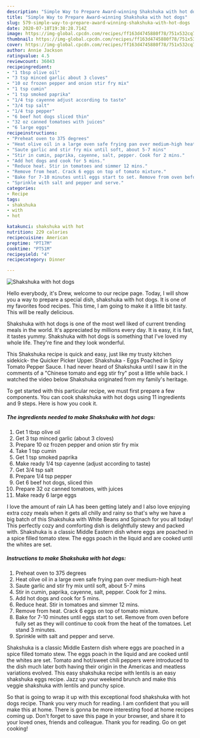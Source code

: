 ```yaml
---
description: "Simple Way to Prepare Award-winning Shakshuka with hot dogs"
title: "Simple Way to Prepare Award-winning Shakshuka with hot dogs"
slug: 579-simple-way-to-prepare-award-winning-shakshuka-with-hot-dogs
date: 2020-07-18T19:38:28.714Z
image: https://img-global.cpcdn.com/recipes/ff163d4745880f78/751x532cq70/shakshuka-with-hot-dogs-recipe-main-photo.jpg
thumbnail: https://img-global.cpcdn.com/recipes/ff163d4745880f78/751x532cq70/shakshuka-with-hot-dogs-recipe-main-photo.jpg
cover: https://img-global.cpcdn.com/recipes/ff163d4745880f78/751x532cq70/shakshuka-with-hot-dogs-recipe-main-photo.jpg
author: Annie Jackson
ratingvalue: 4.5
reviewcount: 36043
recipeingredient:
- "1 tbsp olive oil"
- "3 tsp minced garlic about 3 cloves"
- "10 oz frozen pepper and onion stir fry mix"
- "1 tsp cumin"
- "1 tsp smoked paprika"
- "1/4 tsp cayenne adjust according to taste"
- "3/4 tsp salt"
- "1/4 tsp pepper"
- "6 beef hot dogs sliced thin"
- "32 oz canned tomatoes with juices"
- "6 large eggs"
recipeinstructions:
- "Preheat oven to 375 degrees"
- "Heat olive oil in a large oven safe frying pan over medium-high heat"
- "Saute garlic and stir fry mix until soft, about 5-7 mins"
- "Stir in cumin, paprika, cayenne, salt, pepper. Cook for 2 mins."
- "Add hot dogs and cook for 5 mins."
- "Reduce heat. Stir in tomatoes and simmer 12 mins."
- "Remove from heat. Crack 6 eggs on top of tomato mixture."
- "Bake for 7-10 minutes until eggs start to set. Remove from oven before fully set as they will continue to cook from the heat of the tomatoes. Let stand 3 minutes."
- "Sprinkle with salt and pepper and serve."
categories:
- Recipe
tags:
- shakshuka
- with
- hot

katakunci: shakshuka with hot 
nutrition: 229 calories
recipecuisine: American
preptime: "PT17M"
cooktime: "PT51M"
recipeyield: "4"
recipecategory: Dinner

---
```



![Shakshuka with hot dogs](https://img-global.cpcdn.com/recipes/ff163d4745880f78/751x532cq70/shakshuka-with-hot-dogs-recipe-main-photo.jpg)

Hello everybody, it's Drew, welcome to our recipe page. Today, I will show you a way to prepare a special dish, shakshuka with hot dogs. It is one of my favorites food recipes. This time, I am going to make it a little bit tasty. This will be really delicious.

Shakshuka with hot dogs is one of the most well liked of current trending meals in the world. It's appreciated by millions every day. It is easy, it is fast, it tastes yummy. Shakshuka with hot dogs is something that I've loved my whole life. They're fine and they look wonderful.

This Shakshuka recipe is quick and easy, just like my trusty kitchen sidekick- the Quicker Picker Upper. Shakshuka - Eggs Poached in Spicy Tomato Pepper Sauce. I had never heard of Shakshuka until I saw it in the comments of a &#34;Chinese tomato and egg stir fry&#34; post a little while back. I watched the video below Shakshuka originated from my family&#39;s heritage.


To get started with this particular recipe, we must first prepare a few components. You can cook shakshuka with hot dogs using 11 ingredients and 9 steps. Here is how you cook it.

<!--inarticleads1-->

##### The ingredients needed to make Shakshuka with hot dogs:

1. Get 1 tbsp olive oil
1. Get 3 tsp minced garlic (about 3 cloves)
1. Prepare 10 oz frozen pepper and onion stir fry mix
1. Take 1 tsp cumin
1. Get 1 tsp smoked paprika
1. Make ready 1/4 tsp cayenne (adjust according to taste)
1. Get 3/4 tsp salt
1. Prepare 1/4 tsp pepper
1. Get 6 beef hot dogs, sliced thin
1. Prepare 32 oz canned tomatoes, with juices
1. Make ready 6 large eggs


I love the amount of rain LA has been getting lately and I also love enjoying extra cozy meals when it gets all chilly and rainy so that&#39;s why we have a big batch of this Shakshuka with White Beans and Spinach for you all today! This perfectly cozy and comforting dish is delightfully stewy and packed with. Shakshuka is a classic Middle Eastern dish where eggs are poached in a spice filled tomato stew. The eggs poach in the liquid and are cooked until the whites are set. 

<!--inarticleads2-->

##### Instructions to make Shakshuka with hot dogs:

1. Preheat oven to 375 degrees
1. Heat olive oil in a large oven safe frying pan over medium-high heat
1. Saute garlic and stir fry mix until soft, about 5-7 mins
1. Stir in cumin, paprika, cayenne, salt, pepper. Cook for 2 mins.
1. Add hot dogs and cook for 5 mins.
1. Reduce heat. Stir in tomatoes and simmer 12 mins.
1. Remove from heat. Crack 6 eggs on top of tomato mixture.
1. Bake for 7-10 minutes until eggs start to set. Remove from oven before fully set as they will continue to cook from the heat of the tomatoes. Let stand 3 minutes.
1. Sprinkle with salt and pepper and serve.


Shakshuka is a classic Middle Eastern dish where eggs are poached in a spice filled tomato stew. The eggs poach in the liquid and are cooked until the whites are set. Tomato and hot/sweet chili peppers were introduced to the dish much later both having their origin in the Americas and meatless variations evolved. This easy shakshuka recipe with lentils is an easy shakshuka eggs recipe. Jazz up your weekend brunch and make this veggie shakshuka with lentils and punchy spice. 

So that is going to wrap it up with this exceptional food shakshuka with hot dogs recipe. Thank you very much for reading. I am confident that you will make this at home. There is gonna be more interesting food at home recipes coming up. Don't forget to save this page in your browser, and share it to your loved ones, friends and colleague. Thank you for reading. Go on get cooking!

